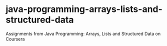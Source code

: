 # java-programming-arrays-lists-and-structured-data
Assignments from Java Programming: Arrays, Lists and Structured Data on Coursera
